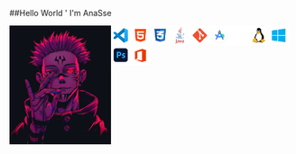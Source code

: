 ##Hello World ' I'm AnaSse



<img align="left" alt="Office" width="180px" src="a.jpg">


<img align="left" alt="Visual Studio Code" width="35px" src="./icons/icon_vscode.png">
<img align="left" alt="HTML5" width="35px" src="./icons/icon_html.png">
<img align="left" alt="CSS3" width="35px" src="./icons/icon_css.png">
<img align="left" alt="CSharp" width="35px" src="./icons/icon_java.png">
<img align="left" alt="Git" width="35px" src="./icons/icon_git.png">
<img align="left" alt="JavaScript" width="35px" src="./icons/icon_android_studio.png">
<img align="left" alt="React" width="35px" src="./icons/icon_terminal.png">
<img align="left" alt="Node.js" width="35px" src="./icons/icon_linux.png">
<img align="left" alt="python" width="35px" src="./icons/icon_windows.png">
<img align="left" alt="PhotoShop" width="35px" src="./icons/icon_ps.png">
<img align="left" alt="Office" width="35px" src="./icons/icon_office.png">



